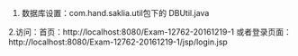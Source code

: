 1. 数据库设置：com.hand.saklia.util包下的 DBUtil.java

2.访问：首页：http://localhost:8080/Exam-12762-20161219-1
		或者登录页面：http://localhost:8080/Exam-12762-20161219-1/jsp/login.jsp
